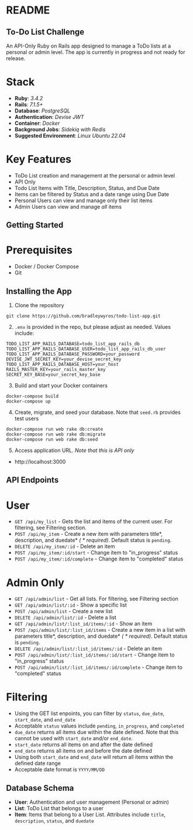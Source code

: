 # README

## To-Do List Challenge

An API-Only Ruby on Rails app designed to manage a ToDo lists at a personal or admin level. The app is currently in progress and not ready for release.

# Stack 

* **Ruby**: *3.4.2*
* **Rails**: *7.1.5+*
* **Database**: *PostgreSQL*
* **Authentication**: *Devise JWT*
* **Container**: *Docker*
* **Background Jobs**: *Sidekiq with Redis*
* **Suggested Environment**: *Linux Ubuntu 22.04*

# Key Features

* ToDo List creation and management at the personal or admin level
* API Only
* Todo List Items with Title, Description, Status, and Due Date
* Items can be filtered by Status and a date range using Due Date
* Personal Users can view and manage only their list items
* Admin Users can view and manage *all* items

## Getting Started

# Prerequisites

* Docker / Docker Compose
* Git

## Installing the App

1. Clone the repository
```
git clone https://github.com/bradleywyros/todo-list-app.git
```

2. `.env` is provided in the repo, but please adjust as needed. Values include:
```
TODO_LIST_APP_RAILS_DATABASE=todo_list_app_rails_db
TODO_LIST_APP_RAILS_DATABASE_USER=todo_list_app_rails_db_user
TODO_LIST_APP_RAILS_DATABASE_PASSWORD=your_password
DEVISE_JWT_SECRET_KEY=your_devise_secret_key
TODO_LIST_APP_RAILS_DATABASE_HOST=your_host
RAILS_MASTER_KEY=your_rails_master_key
SECRET_KEY_BASE=your_secret_key_base
```

3. Build and start your Docker containers
```
docker-compose build
docker-compose up
```

4. Create, migrate, and seed your database. Note that `seed.rb` provides test users
```
docker-compose run web rake db:create
docker-compose run web rake db:migrate
docker-compose run web rake db:seed
```

5. Access application URL. *Note that this is API only*
* http://localhost:3000

## API Endpoints

# User

* `GET /api/my_list` - Gets the list and items of the current user. For filtering, see Filtering section.
* `POST /api/my_item` - Create a new item with parameters title*, description, and duedate* *( * required)*. Default status is `pending`.
* `DELETE /api/my_item/:id` - Delete an item
* `POST /api/my_item/:id/start` - Change item to "in_progress" status
* `POST /api/my_item/:id/complete` - Change item to "completed" status

# Admin Only

* `GET /api/admin/list` - Get all lists. For filtering, see Filtering section
* `GET /api/admin/list/:id` - Show a specific list
* `POST /api/admin/list` - Create a new list
* `DELETE /api/admin/list/:id` - Delete a list
* `GET /api/admin/list/:list_id/items/:id` - Show an item
* `POST /api/admin/list/:list_id/items` - Create a new item in a list with parameters title*, description, and duedate* *( * required)*. Default status is `pending`.
* `DELETE /api/admin/list/:list_id/items/:id` - Delete an item
* `POST /api/admin/list/:list_id/items/:id/start` - Change item to "in_progress" status
* `POST /api/admin/list/:list_id/items/:id/complete` - Change item to "completed" status

# Filtering

* Using the GET list enpoints, you can filter by `status`, `due_date`, `start_date`, and `end_date`
* Acceptable `status` values include `pending`, `in_progress`, and `completed`
* `due_date` returns all items due within the date defined. Note that this cannot be used with `start_date` and/or `end_date`.
* `start_date` returns all items on and after the date defined
* `end_date` returns all items on and before the date defined
* Using both `start_date` and `end_date` will return all items within the defined date range
* Acceptable date format is `YYYY/MM/DD`

## Database Schema

* **User**: Authentication and user management (Personal or admin)
* **List**: ToDo List that belongs to a user
* **Item**: Items that belong to a User List. Attributes include `title`, `description`, `status`, and `duedate`
